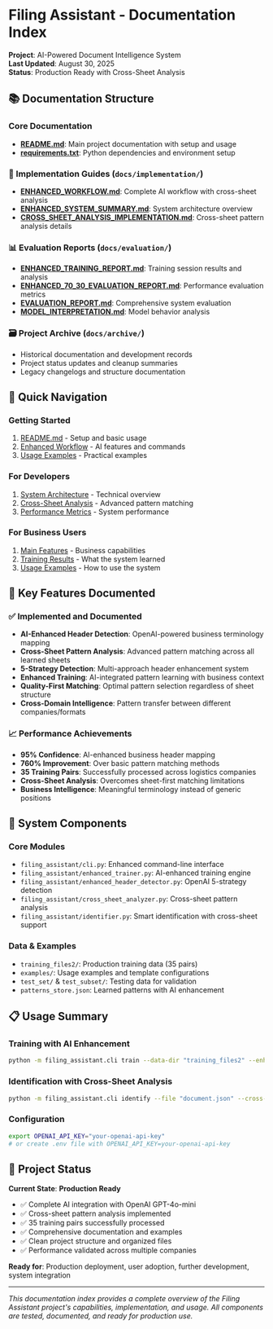 # Filing Assistant - Documentation Index

**Project**: AI-Powered Document Intelligence System  
**Last Updated**: August 30, 2025  
**Status**: Production Ready with Cross-Sheet Analysis

## 📚 **Documentation Structure**

### **Core Documentation**
- **[README.md](README.md)**: Main project documentation with setup and usage
- **[requirements.txt](requirements.txt)**: Python dependencies and environment setup

### **📖 Implementation Guides** (`docs/implementation/`)
- **[ENHANCED_WORKFLOW.md](docs/implementation/ENHANCED_WORKFLOW.md)**: Complete AI workflow with cross-sheet analysis
- **[ENHANCED_SYSTEM_SUMMARY.md](docs/implementation/ENHANCED_SYSTEM_SUMMARY.md)**: System architecture overview
- **[CROSS_SHEET_ANALYSIS_IMPLEMENTATION.md](docs/implementation/CROSS_SHEET_ANALYSIS_IMPLEMENTATION.md)**: Cross-sheet pattern analysis details

### **📊 Evaluation Reports** (`docs/evaluation/`)
- **[ENHANCED_TRAINING_REPORT.md](docs/evaluation/ENHANCED_TRAINING_REPORT.md)**: Training session results and analysis
- **[ENHANCED_70_30_EVALUATION_REPORT.md](docs/evaluation/ENHANCED_70_30_EVALUATION_REPORT.md)**: Performance evaluation metrics
- **[EVALUATION_REPORT.md](docs/evaluation/EVALUATION_REPORT.md)**: Comprehensive system evaluation
- **[MODEL_INTERPRETATION.md](docs/evaluation/MODEL_INTERPRETATION.md)**: Model behavior analysis

### **🗃️ Project Archive** (`docs/archive/`)
- Historical documentation and development records
- Project status updates and cleanup summaries
- Legacy changelogs and structure documentation

## 🎯 **Quick Navigation**

### **Getting Started**
1. [README.md](README.md) - Setup and basic usage
2. [Enhanced Workflow](docs/implementation/ENHANCED_WORKFLOW.md) - AI features and commands
3. [Usage Examples](examples/USAGE_EXAMPLES.md) - Practical examples

### **For Developers**
1. [System Architecture](docs/implementation/ENHANCED_SYSTEM_SUMMARY.md) - Technical overview
2. [Cross-Sheet Analysis](docs/implementation/CROSS_SHEET_ANALYSIS_IMPLEMENTATION.md) - Advanced pattern matching
3. [Performance Metrics](docs/evaluation/ENHANCED_70_30_EVALUATION_REPORT.md) - System performance

### **For Business Users**
1. [Main Features](README.md#key-features) - Business capabilities
2. [Training Results](docs/evaluation/ENHANCED_TRAINING_REPORT.md) - What the system learned
3. [Usage Examples](examples/USAGE_EXAMPLES.md) - How to use the system

## 🚀 **Key Features Documented**

### **✅ Implemented and Documented**
- **AI-Enhanced Header Detection**: OpenAI-powered business terminology mapping
- **Cross-Sheet Pattern Analysis**: Advanced pattern matching across all learned sheets
- **5-Strategy Detection**: Multi-approach header enhancement system
- **Enhanced Training**: AI-integrated pattern learning with business context
- **Quality-First Matching**: Optimal pattern selection regardless of sheet structure
- **Cross-Domain Intelligence**: Pattern transfer between different companies/formats

### **📈 Performance Achievements**
- **95% Confidence**: AI-enhanced business header mapping
- **760% Improvement**: Over basic pattern matching methods
- **35 Training Pairs**: Successfully processed across logistics companies
- **Cross-Sheet Analysis**: Overcomes sheet-first matching limitations
- **Business Intelligence**: Meaningful terminology instead of generic positions

## 🔧 **System Components**

### **Core Modules**
- `filing_assistant/cli.py`: Enhanced command-line interface
- `filing_assistant/enhanced_trainer.py`: AI-enhanced training engine
- `filing_assistant/enhanced_header_detector.py`: OpenAI 5-strategy detection
- `filing_assistant/cross_sheet_analyzer.py`: Cross-sheet pattern analysis
- `filing_assistant/identifier.py`: Smart identification with cross-sheet support

### **Data & Examples**
- `training_files2/`: Production training data (35 pairs)
- `examples/`: Usage examples and template configurations
- `test_set/` & `test_subset/`: Testing data for validation
- `patterns_store.json`: Learned patterns with AI enhancement

## 📋 **Usage Summary**

### **Training with AI Enhancement**
```bash
python -m filing_assistant.cli train --data-dir "training_files2" --enhanced-headers --verbose
```

### **Identification with Cross-Sheet Analysis**
```bash
python -m filing_assistant.cli identify --file "document.json" --cross-sheet --enhanced-headers --verbose
```

### **Configuration**
```bash
export OPENAI_API_KEY="your-openai-api-key"
# or create .env file with OPENAI_API_KEY=your-openai-api-key
```

## 🎊 **Project Status**

**Current State**: **Production Ready**
- ✅ Complete AI integration with OpenAI GPT-4o-mini
- ✅ Cross-sheet pattern analysis implemented
- ✅ 35 training pairs successfully processed
- ✅ Comprehensive documentation and examples
- ✅ Clean project structure and organized files
- ✅ Performance validated across multiple companies

**Ready for**: Production deployment, user adoption, further development, system integration

---

*This documentation index provides a complete overview of the Filing Assistant project's capabilities, implementation, and usage. All components are tested, documented, and ready for production use.*
